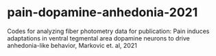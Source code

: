 # pain-dopamine-anhedonia-2021
Codes for analyzing fiber photometry data for publication: Pain induces adaptations in ventral tegmental area dopamine neurons to drive anhedonia-like behavior, Markovic et. al, 2021
